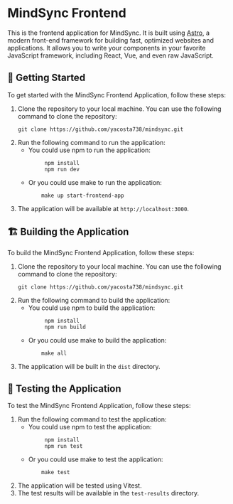# MindSync Frontend

This is the frontend application for MindSync. It is built using [Astro](https://astro.build), a modern front-end framework for building fast, optimized websites and applications. It allows you to write your components in your favorite JavaScript framework, including React, Vue, and even raw JavaScript.

## 🚀 Getting Started

To get started with the MindSync Frontend Application, follow these steps:

1. Clone the repository to your local machine. You can use the following command to clone the repository:
   ```shell
   git clone https://github.com/yacosta738/mindsync.git
   ```
2. Run the following command to run the application:
   - You could use npm to run the application:
     ```shell
          npm install
          npm run dev
     ```
   - Or you could use make to run the application:
     ```shell
         make up start-frontend-app
     ```
3. The application will be available at `http://localhost:3000`.

## 🏗️ Building the Application

To build the MindSync Frontend Application, follow these steps:

1. Clone the repository to your local machine. You can use the following command to clone the repository:
   ```shell
   git clone https://github.com/yacosta738/mindsync.git
   ```
2. Run the following command to build the application:
   - You could use npm to build the application:
     ```shell
          npm install
          npm run build
     ```
   - Or you could use make to build the application:
     ```shell
         make all
     ```
3. The application will be built in the `dist` directory.

## 🧪 Testing the Application

To test the MindSync Frontend Application, follow these steps:

1. Run the following command to test the application:
   - You could use npm to test the application:
     ```shell
          npm install
          npm run test
     ```
   - Or you could use make to test the application:
     ```shell
         make test
     ```
2. The application will be tested using Vitest.
3. The test results will be available in the `test-results` directory.
